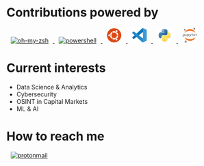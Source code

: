 # **Contributions powered by**

<p align="left">
<a href="https://ohmyz.sh/">
<img src="https://s3.amazonaws.com/ohmyzsh/oh-my-zsh-logo.png"  alt="oh-my-zsh" height="35" hspace="10px"/>
</a>
<a href="https://docs.microsoft.com/en-us/powershell/">
<img src="https://raw.githubusercontent.com/PowerShell/PowerShell/master/assets/ps_black_64.svg?sanitize=true"  alt="powershell" width="35" height="35" hspace="10px"/>
</a>
<a href="https://ubuntu.com/">
<img src="https://raw.githubusercontent.com/devicons/devicon/master/icons/ubuntu/ubuntu-plain.svg"  alt="ubuntu-linux" width="35" height="35" hspace="10px"/>
</a>
<a  href="https://code.visualstudio.com/">
<img src="https://raw.githubusercontent.com/devicons/devicon/master/icons/vscode/vscode-original.svg" alt="python" width="35" height="35" hspace="10px"/>
</a>
<a  href="https://www.python.org">
<img src="https://raw.githubusercontent.com/devicons/devicon/master/icons/python/python-original.svg" alt="python" width="35" height="35" hspace="10px"/>
</a>
<a href="https://jupyter.org">
<img src="https://raw.githubusercontent.com/devicons/devicon/master/icons/jupyter/jupyter-original-wordmark.svg" alt="jupyter"  width="35" height="35" hspace="10px"/>
</a>
</p>

# **Current interests**

- Data Science & Analytics
- Cybersecurity
- OSINT in Capital Markets
- ML & AI

# **How to reach me**

<p align="left">
<a href="mailto:queirvz@protonmail.ch?subject=[reader@github.com] subject: ">
<img src="https://protonmail.com/images/media/logos/protonmail-logo-dark.svg" alt="protonmail" height="25" width="75" hspace="10px" />
</a>
</p>
